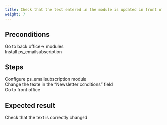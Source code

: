 ```yaml
---
title: Check that the text entered in the module is updated in front office
weight: 7
---
```


## Preconditions

Go to back office-> modules<br />
Install ps_emailsubscription
## Steps

Configure ps_emailsubscription module<br />
Change the texte in the “Newsletter conditions” field<br />
Go to front office

## Expected result

Check that the text is correctly changed


